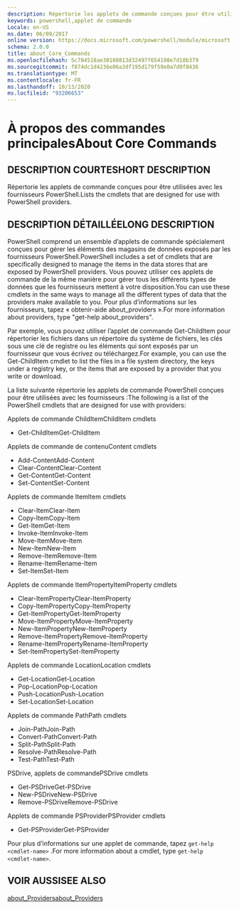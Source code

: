```yaml
---
description: Répertorie les applets de commande conçues pour être utilisées avec les fournisseurs PowerShell.
keywords: powershell,applet de commande
Locale: en-US
ms.date: 06/09/2017
online version: https://docs.microsoft.com/powershell/module/microsoft.powershell.core/about/about_core_commands?view=powershell-7&WT.mc_id=ps-gethelp
schema: 2.0.0
title: about_Core_Commands
ms.openlocfilehash: 5c784518ae30108813d32497f654198e7d10b379
ms.sourcegitcommit: f874dc1d4236e06a3df195d179f59e0a7d9f8436
ms.translationtype: MT
ms.contentlocale: fr-FR
ms.lasthandoff: 10/13/2020
ms.locfileid: "93206653"
---
```

# <a name="about-core-commands"></a><span data-ttu-id="7dafe-104">À propos des commandes principales</span><span class="sxs-lookup"><span data-stu-id="7dafe-104">About Core Commands</span></span>

## <a name="short-description"></a><span data-ttu-id="7dafe-105">DESCRIPTION COURTE</span><span class="sxs-lookup"><span data-stu-id="7dafe-105">SHORT DESCRIPTION</span></span>
<span data-ttu-id="7dafe-106">Répertorie les applets de commande conçues pour être utilisées avec les fournisseurs PowerShell.</span><span class="sxs-lookup"><span data-stu-id="7dafe-106">Lists the cmdlets that are designed for use with PowerShell providers.</span></span>

## <a name="long-description"></a><span data-ttu-id="7dafe-107">DESCRIPTION DÉTAILLÉE</span><span class="sxs-lookup"><span data-stu-id="7dafe-107">LONG DESCRIPTION</span></span>

<span data-ttu-id="7dafe-108">PowerShell comprend un ensemble d’applets de commande spécialement conçues pour gérer les éléments des magasins de données exposés par les fournisseurs PowerShell.</span><span class="sxs-lookup"><span data-stu-id="7dafe-108">PowerShell includes a set of cmdlets that are specifically designed to manage the items in the data stores that are exposed by PowerShell providers.</span></span>
<span data-ttu-id="7dafe-109">Vous pouvez utiliser ces applets de commande de la même manière pour gérer tous les différents types de données que les fournisseurs mettent à votre disposition.</span><span class="sxs-lookup"><span data-stu-id="7dafe-109">You can use these cmdlets in the same ways to manage all the different types of data that the providers make available to you.</span></span> <span data-ttu-id="7dafe-110">Pour plus d’informations sur les fournisseurs, tapez « obtenir-aide about_providers ».</span><span class="sxs-lookup"><span data-stu-id="7dafe-110">For more information about providers, type "get-help about_providers".</span></span>

<span data-ttu-id="7dafe-111">Par exemple, vous pouvez utiliser l’applet de commande Get-ChildItem pour répertorier les fichiers dans un répertoire du système de fichiers, les clés sous une clé de registre ou les éléments qui sont exposés par un fournisseur que vous écrivez ou téléchargez.</span><span class="sxs-lookup"><span data-stu-id="7dafe-111">For example, you can use the Get-ChildItem cmdlet to list the files in a file system directory, the keys under a registry key, or the items that are exposed by a provider that you write or download.</span></span>

<span data-ttu-id="7dafe-112">La liste suivante répertorie les applets de commande PowerShell conçues pour être utilisées avec les fournisseurs :</span><span class="sxs-lookup"><span data-stu-id="7dafe-112">The following is a list of the PowerShell cmdlets that are designed for use with providers:</span></span>

<span data-ttu-id="7dafe-113">Applets de commande ChildItem</span><span class="sxs-lookup"><span data-stu-id="7dafe-113">ChildItem cmdlets</span></span>

- <span data-ttu-id="7dafe-114">Get-ChildItem</span><span class="sxs-lookup"><span data-stu-id="7dafe-114">Get-ChildItem</span></span>

<span data-ttu-id="7dafe-115">Applets de commande de contenu</span><span class="sxs-lookup"><span data-stu-id="7dafe-115">Content cmdlets</span></span>

- <span data-ttu-id="7dafe-116">Add-Content</span><span class="sxs-lookup"><span data-stu-id="7dafe-116">Add-Content</span></span>
- <span data-ttu-id="7dafe-117">Clear-Content</span><span class="sxs-lookup"><span data-stu-id="7dafe-117">Clear-Content</span></span>
- <span data-ttu-id="7dafe-118">Get-Content</span><span class="sxs-lookup"><span data-stu-id="7dafe-118">Get-Content</span></span>
- <span data-ttu-id="7dafe-119">Set-Content</span><span class="sxs-lookup"><span data-stu-id="7dafe-119">Set-Content</span></span>

<span data-ttu-id="7dafe-120">Applets de commande Item</span><span class="sxs-lookup"><span data-stu-id="7dafe-120">Item cmdlets</span></span>

- <span data-ttu-id="7dafe-121">Clear-Item</span><span class="sxs-lookup"><span data-stu-id="7dafe-121">Clear-Item</span></span>
- <span data-ttu-id="7dafe-122">Copy-Item</span><span class="sxs-lookup"><span data-stu-id="7dafe-122">Copy-Item</span></span>
- <span data-ttu-id="7dafe-123">Get-Item</span><span class="sxs-lookup"><span data-stu-id="7dafe-123">Get-Item</span></span>
- <span data-ttu-id="7dafe-124">Invoke-Item</span><span class="sxs-lookup"><span data-stu-id="7dafe-124">Invoke-Item</span></span>
- <span data-ttu-id="7dafe-125">Move-Item</span><span class="sxs-lookup"><span data-stu-id="7dafe-125">Move-Item</span></span>
- <span data-ttu-id="7dafe-126">New-Item</span><span class="sxs-lookup"><span data-stu-id="7dafe-126">New-Item</span></span>
- <span data-ttu-id="7dafe-127">Remove-Item</span><span class="sxs-lookup"><span data-stu-id="7dafe-127">Remove-Item</span></span>
- <span data-ttu-id="7dafe-128">Rename-Item</span><span class="sxs-lookup"><span data-stu-id="7dafe-128">Rename-Item</span></span>
- <span data-ttu-id="7dafe-129">Set-Item</span><span class="sxs-lookup"><span data-stu-id="7dafe-129">Set-Item</span></span>

<span data-ttu-id="7dafe-130">Applets de commande ItemProperty</span><span class="sxs-lookup"><span data-stu-id="7dafe-130">ItemProperty cmdlets</span></span>

- <span data-ttu-id="7dafe-131">Clear-ItemProperty</span><span class="sxs-lookup"><span data-stu-id="7dafe-131">Clear-ItemProperty</span></span>
- <span data-ttu-id="7dafe-132">Copy-ItemProperty</span><span class="sxs-lookup"><span data-stu-id="7dafe-132">Copy-ItemProperty</span></span>
- <span data-ttu-id="7dafe-133">Get-ItemProperty</span><span class="sxs-lookup"><span data-stu-id="7dafe-133">Get-ItemProperty</span></span>
- <span data-ttu-id="7dafe-134">Move-ItemProperty</span><span class="sxs-lookup"><span data-stu-id="7dafe-134">Move-ItemProperty</span></span>
- <span data-ttu-id="7dafe-135">New-ItemProperty</span><span class="sxs-lookup"><span data-stu-id="7dafe-135">New-ItemProperty</span></span>
- <span data-ttu-id="7dafe-136">Remove-ItemProperty</span><span class="sxs-lookup"><span data-stu-id="7dafe-136">Remove-ItemProperty</span></span>
- <span data-ttu-id="7dafe-137">Rename-ItemProperty</span><span class="sxs-lookup"><span data-stu-id="7dafe-137">Rename-ItemProperty</span></span>
- <span data-ttu-id="7dafe-138">Set-ItemProperty</span><span class="sxs-lookup"><span data-stu-id="7dafe-138">Set-ItemProperty</span></span>

<span data-ttu-id="7dafe-139">Applets de commande Location</span><span class="sxs-lookup"><span data-stu-id="7dafe-139">Location cmdlets</span></span>

- <span data-ttu-id="7dafe-140">Get-Location</span><span class="sxs-lookup"><span data-stu-id="7dafe-140">Get-Location</span></span>
- <span data-ttu-id="7dafe-141">Pop-Location</span><span class="sxs-lookup"><span data-stu-id="7dafe-141">Pop-Location</span></span>
- <span data-ttu-id="7dafe-142">Push-Location</span><span class="sxs-lookup"><span data-stu-id="7dafe-142">Push-Location</span></span>
- <span data-ttu-id="7dafe-143">Set-Location</span><span class="sxs-lookup"><span data-stu-id="7dafe-143">Set-Location</span></span>

<span data-ttu-id="7dafe-144">Applets de commande Path</span><span class="sxs-lookup"><span data-stu-id="7dafe-144">Path cmdlets</span></span>

- <span data-ttu-id="7dafe-145">Join-Path</span><span class="sxs-lookup"><span data-stu-id="7dafe-145">Join-Path</span></span>
- <span data-ttu-id="7dafe-146">Convert-Path</span><span class="sxs-lookup"><span data-stu-id="7dafe-146">Convert-Path</span></span>
- <span data-ttu-id="7dafe-147">Split-Path</span><span class="sxs-lookup"><span data-stu-id="7dafe-147">Split-Path</span></span>
- <span data-ttu-id="7dafe-148">Resolve-Path</span><span class="sxs-lookup"><span data-stu-id="7dafe-148">Resolve-Path</span></span>
- <span data-ttu-id="7dafe-149">Test-Path</span><span class="sxs-lookup"><span data-stu-id="7dafe-149">Test-Path</span></span>

<span data-ttu-id="7dafe-150">PSDrive, applets de commande</span><span class="sxs-lookup"><span data-stu-id="7dafe-150">PSDrive cmdlets</span></span>

- <span data-ttu-id="7dafe-151">Get-PSDrive</span><span class="sxs-lookup"><span data-stu-id="7dafe-151">Get-PSDrive</span></span>
- <span data-ttu-id="7dafe-152">New-PSDrive</span><span class="sxs-lookup"><span data-stu-id="7dafe-152">New-PSDrive</span></span>
- <span data-ttu-id="7dafe-153">Remove-PSDrive</span><span class="sxs-lookup"><span data-stu-id="7dafe-153">Remove-PSDrive</span></span>

<span data-ttu-id="7dafe-154">Applets de commande PSProvider</span><span class="sxs-lookup"><span data-stu-id="7dafe-154">PSProvider cmdlets</span></span>

- <span data-ttu-id="7dafe-155">Get-PSProvider</span><span class="sxs-lookup"><span data-stu-id="7dafe-155">Get-PSProvider</span></span>

<span data-ttu-id="7dafe-156">Pour plus d’informations sur une applet de commande, tapez `get-help <cmdlet-name>` .</span><span class="sxs-lookup"><span data-stu-id="7dafe-156">For more information about a cmdlet, type `get-help <cmdlet-name>`.</span></span>

## <a name="see-also"></a><span data-ttu-id="7dafe-157">VOIR AUSSI</span><span class="sxs-lookup"><span data-stu-id="7dafe-157">SEE ALSO</span></span>

[<span data-ttu-id="7dafe-158">about_Providers</span><span class="sxs-lookup"><span data-stu-id="7dafe-158">about_Providers</span></span>](about_Providers.md)
